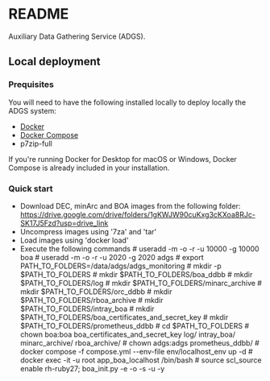 # README #

Auxiliary Data Gathering Service (ADGS).

## Local deployment

### Prequisites

You will need to have the following installed locally to deploy locally the ADGS system:

- [Docker](https://docs.docker.com/install/)
- [Docker Compose](https://docs.docker.com/compose/install/)
- p7zip-full

If you're running Docker for Desktop for macOS or Windows, Docker Compose is already included in your installation.

### Quick start

* Download DEC, minArc and BOA images from the following folder:
https://drive.google.com/drive/folders/1gKWJW90cuKxg3cKXoa8RJc-SK17J5Fzd?usp=drive_link
* Uncompress images using '7za' and 'tar'
* Load images using 'docker load'
* Execute the following commands
\# useradd -m -o -r -u 10000 -g 10000 boa
\# useradd -m -o -r -u 2020 -g 2020 adgs
\# export PATH_TO_FOLDERS=/data/adgs/adgs_monitoring
\# mkdir -p $PATH_TO_FOLDERS
\# mkdir $PATH_TO_FOLDERS/boa_ddbb
\# mkdir $PATH_TO_FOLDERS/log
\# mkdir $PATH_TO_FOLDERS/minarc_archive
\# mkdir $PATH_TO_FOLDERS/orc_ddbb
\# mkdir $PATH_TO_FOLDERS/rboa_archive
\# mkdir $PATH_TO_FOLDERS/intray_boa
\# mkdir $PATH_TO_FOLDERS/boa_certificates_and_secret_key
\# mkdir $PATH_TO_FOLDERS/prometheus_ddbb
\# cd $PATH_TO_FOLDERS
\# chown boa:boa boa_certificates_and_secret_key log/ intray_boa/ minarc_archive/ rboa_archive/
\# chown adgs:adgs prometheus_ddbb/
\# docker compose -f compose.yml --env-file env/localhost_env up -d
\# docker exec -it -u root app_boa_localhost /bin/bash
    \# source scl_source enable rh-ruby27; boa_init.py -e -o -s -u -y
